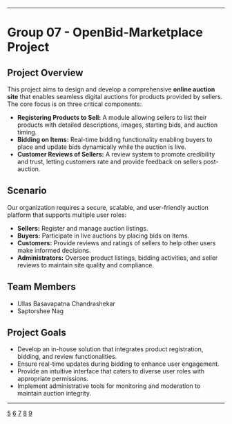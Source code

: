 

***

# Group 07 - OpenBid-Marketplace Project

## Project Overview  
This project aims to design and develop a comprehensive **online auction site** that enables seamless digital auctions for products provided by sellers. The core focus is on three critical components:

- **Registering Products to Sell:** A module allowing sellers to list their products with detailed descriptions, images, starting bids, and auction timing.  
- **Bidding on Items:** Real-time bidding functionality enabling buyers to place and update bids dynamically while the auction is live.  
- **Customer Reviews of Sellers:** A review system to promote credibility and trust, letting customers rate and provide feedback on sellers post-auction.

## Scenario  
Our organization requires a secure, scalable, and user-friendly auction platform that supports multiple user roles:  

- **Sellers:** Register and manage auction listings.  
- **Buyers:** Participate in live auctions by placing bids on items.  
- **Customers:** Provide reviews and ratings of sellers to help other users make informed decisions.  
- **Administrators:** Oversee product listings, bidding activities, and seller reviews to maintain site quality and compliance.

## Team Members  
- Ullas Basavapatna Chandrashekar  
- Saptorshee Nag

## Project Goals  
- Develop an in-house solution that integrates product registration, bidding, and review functionalities.  
- Ensure real-time updates during bidding to enhance user engagement.  
- Provide an intuitive interface that caters to diverse user roles with appropriate permissions.  
- Implement administrative tools for monitoring and moderation to maintain auction integrity.

***
[5](https://mobirise.com/website-templates/auction-website-templates/)
[6](https://forbytes.com/blog/how-to-build-an-auction-website/)
[7](https://rfply.com/auction-platform-business-proposal-template/)
[8](https://themeslay.com/auction-website-and-online-bidding-website-themes-templates/)
[9](https://www.reddit.com/r/programming/comments/uesgy3/hey_guys_i_just_coded_an_auction_website/)
